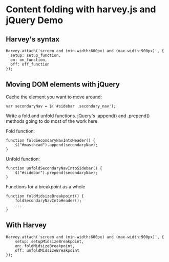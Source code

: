 # Content folding with harvey.js and jQuery Demo

## Harvey's syntax

	Harvey.attach('screen and (min-width:600px) and (max-width:900px)', {
	  setup: setup_function,
	  on: on_function,
	  off: off_function
	});

## Moving DOM elements with jQuery

Cache the element you want to move around:

	var secondaryNav = $('#sidebar .secondary_nav');

Write a fold and unfold functions. jQuery's .append() and .prepend() methods going to do most of the work here.

Fold function:

	function foldSecondaryNavIntoHeader() {
		$("#masthead").append(secondaryNav);
	}

Unfold function:

	function unfoldSecondaryNavIntoSidebar() {
		$("#sidebar").prepend(secondaryNav);
	}

Functions for a breakpoint as a whole

	function foldMidsizeBreakpoint() {
		foldSecondaryNavIntoHeader();
		...
	}

## With Harvey

	Harvey.attach('screen and (min-width:600px) and (max-width:900px)', {
		setup: setupMidsizeBreakpoint,
		on: foldMidsizeBreakpoint,
		off: unfoldMidsizeBreakpoint
	});